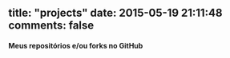 title: "projects"
date: 2015-05-19 21:11:48
comments: false
---


#### Meus repositórios e/ou forks no GitHub
<div style="width: auto; max-width: 900px;">
	<div class="github-widget" data-repo="felipesousa/felipesousa.github.io"></div>
		<br />
	<div class="github-widget" data-repo="felipesousa/front-in-fortaleza-app"></div>
		<br />
	<div class="github-widget" data-repo="felipesousa/jnotes"></div>
		<br />
	<div class="github-widget" data-repo="felipesousa/fortal-model"></div>
		<br />
	<div class="github-widget" data-repo="felipesousa/Foundation-Beginners">
</div>
	
<script src="http://ajax.googleapis.com/ajax/libs/jquery/1.7/jquery.min.js"></script>
<script type="text/javascript" src="/js/jquery-github.js"></script>
<br />

